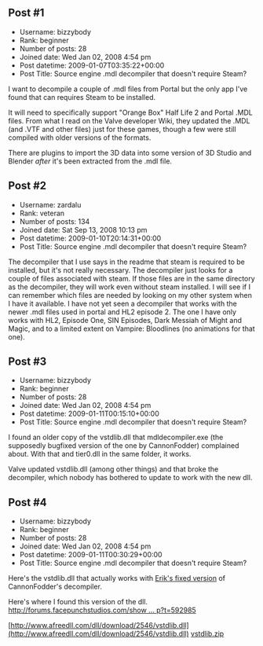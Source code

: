 ## Post #1
- Username: bizzybody
- Rank: beginner
- Number of posts: 28
- Joined date: Wed Jan 02, 2008 4:54 pm
- Post datetime: 2009-01-07T03:35:22+00:00
- Post Title: Source engine .mdl decompiler that doesn't require Steam?

I want to decompile a couple of .mdl files from Portal but the only app I've found that can requires Steam to be installed.

It will need to specifically support "Orange Box" Half Life 2 and Portal .MDL files. From what I read on the Valve developer Wiki, they updated the .MDL (and .VTF and other files) just for these games, though a few were still compiled with older versions of the formats.

There are plugins to import the 3D data into some version of 3D Studio and Blender *after* it's been extracted from the .mdl file.
## Post #2
- Username: zardalu
- Rank: veteran
- Number of posts: 134
- Joined date: Sat Sep 13, 2008 10:13 pm
- Post datetime: 2009-01-10T20:14:31+00:00
- Post Title: Source engine .mdl decompiler that doesn't require Steam?

The decompiler that I use says in the readme that steam is required to be installed, but it's not really necessary. The decompiler just looks for a couple of files associated with steam. If those files are in the same directory as the decompiler, they will work even without steam installed. I will see if I can remember which files are needed by looking on my other system when I have it available. I have not yet seen a decompiler that works with the newer .mdl files used in portal and HL2 episode 2.  The one I have only works with HL2, Episode One, SIN Episodes, Dark Messiah of Might and Magic, and to a limited extent on Vampire: Bloodlines (no animations for that one).
## Post #3
- Username: bizzybody
- Rank: beginner
- Number of posts: 28
- Joined date: Wed Jan 02, 2008 4:54 pm
- Post datetime: 2009-01-11T00:15:10+00:00
- Post Title: Source engine .mdl decompiler that doesn't require Steam?

I found an older copy of the vstdlib.dll that mdldecompiler.exe (the supposedly bugfixed version of the one by CannonFodder) complained about. With that and tier0.dll in the same folder, it works.

Valve updated vstdlib.dll (among other things) and that broke the decompiler, which nobody has bothered to update to work with the new dll.
## Post #4
- Username: bizzybody
- Rank: beginner
- Number of posts: 28
- Joined date: Wed Jan 02, 2008 4:54 pm
- Post datetime: 2009-01-11T00:30:29+00:00
- Post Title: Source engine .mdl decompiler that doesn't require Steam?

Here's the vstdlib.dll that actually works with [Erik's fixed version](http://developer.valvesoftware.com/wiki/Mdldecompiler) of CannonFodder's decompiler.

Here's where I found this version of the dll. [http://forums.facepunchstudios.com/show ... p?t=592985](http://forums.facepunchstudios.com/showthread.php?t=592985)

[http://www.afreedll.com/dll/download/2546/vstdlib.dll](http://www.afreedll.com/dll/download/2546/vstdlib.dll)
[vstdlib.zip](https://xentaxbackup.github.io/file/1804_vstdlib.zip)
